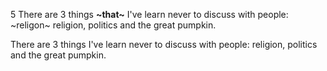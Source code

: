 5
There are 3 things **~that~** I've learn never to discuss with people: ~religon~ religion, politics and the great pumpkin.

There are 3 things I've learn never to discuss with people: religion, politics and the great pumpkin.